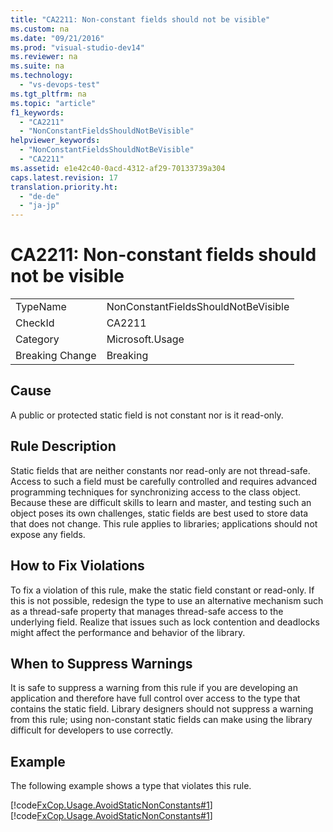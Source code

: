 ```yaml
---
title: "CA2211: Non-constant fields should not be visible"
ms.custom: na
ms.date: "09/21/2016"
ms.prod: "visual-studio-dev14"
ms.reviewer: na
ms.suite: na
ms.technology: 
  - "vs-devops-test"
ms.tgt_pltfrm: na
ms.topic: "article"
f1_keywords: 
  - "CA2211"
  - "NonConstantFieldsShouldNotBeVisible"
helpviewer_keywords: 
  - "NonConstantFieldsShouldNotBeVisible"
  - "CA2211"
ms.assetid: e1e42c40-0acd-4312-af29-70133739a304
caps.latest.revision: 17
translation.priority.ht: 
  - "de-de"
  - "ja-jp"
---
```

# CA2211: Non-constant fields should not be visible
|||  
|-|-|  
|TypeName|NonConstantFieldsShouldNotBeVisible|  
|CheckId|CA2211|  
|Category|Microsoft.Usage|  
|Breaking Change|Breaking|  
  
## Cause  
 A public or protected static field is not constant nor is it read-only.  
  
## Rule Description  
 Static fields that are neither constants nor read-only are not thread-safe. Access to such a field must be carefully controlled and requires advanced programming techniques for synchronizing access to the class object. Because these are difficult skills to learn and master, and testing such an object poses its own challenges, static fields are best used to store data that does not change. This rule applies to libraries; applications should not expose any fields.  
  
## How to Fix Violations  
 To fix a violation of this rule, make the static field constant or read-only. If this is not possible, redesign the type to use an alternative mechanism such as a thread-safe property that manages thread-safe access to the underlying field. Realize that issues such as lock contention and deadlocks might affect the performance and behavior of the library.  
  
## When to Suppress Warnings  
 It is safe to suppress a warning from this rule if you are developing an application and therefore have full control over access to the type that contains the static field. Library designers should not suppress a warning from this rule; using non-constant static fields can make using the library difficult for developers to use correctly.  
  
## Example  
 The following example shows a type that violates this rule.  
  
 [!code[FxCop.Usage.AvoidStaticNonConstants#1](../vs140/codesnippet/VisualBasic/ca2211--non-constant-fields-should-not-be-visible_1.vb)]
[!code[FxCop.Usage.AvoidStaticNonConstants#1](../vs140/codesnippet/CSharp/ca2211--non-constant-fields-should-not-be-visible_1.cs)]
